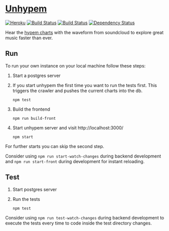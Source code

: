 # [Unhypem](https://unhypem.com)

[![Heroku](http://heroku-badge.herokuapp.com/?app=unhypem&style=flat)](http://unhypem.com)
[![Build Status](https://semaphoreci.com/api/v1/projects/71955a11-54eb-4082-9cd7-7b6730ed659e/534353/shields_badge.svg)](https://semaphoreci.com/feed-me/unhypem)
[![Build Status](https://travis-ci.org/feedm3/unhypem.svg?branch=master)](https://travis-ci.org/feedm3/unhypem)
[![Dependency Status](https://david-dm.org/feedm3/unhypem.svg)](https://david-dm.org/feedm3/unhypem)

Hear the [hypem charts](http://hypem.com/popular) with the waveform from soundcloud to explore great music faster than ever.

## Run

To run your own instance on your local machine follow these steps:

1. Start a postgres server
    
2. If you start unhypem the first time you want to run the tests first. This triggers the crawler and pushes the current
charts into the db.

    `npm test`

3. Build the frontend

    `npm run build-front`

4. Start unhypem server and visit http://localhost:3000/

    `npm start`

For further starts you can skip the second step.

Consider using `npm run start-watch-changes` during backend development and `npm run start-front`
during development for instant reloading.

## Test

1. Start postgres server
    
2. Run the tests

    `npm test`
        
Consider using `npm run test-watch-changes` during backend development to execute the tests every time to code inside the test directory changes.